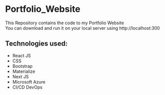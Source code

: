 # Portfolio_Website
This Repository contains the code to my Portfolio Website <br>
You can download and run it on your local server using http://localhost:300

## Technologies used:
- React JS
- CSS
- Bootstrap
- Materialize
- Next JS
- Microsoft Azure
- CI/CD DevOps
